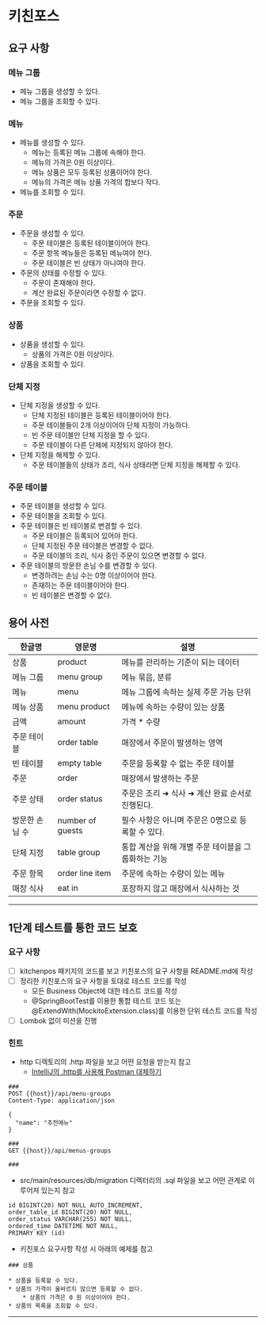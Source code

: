 # 키친포스

## 요구 사항
### 메뉴 그룹
* 메뉴 그룹을 생성할 수 있다.
* 메뉴 그룹을 조회할 수 있다.
### 메뉴
* 메뉴를 생성할 수 있다.
  * 메뉴는 등록된 메뉴 그룹에 속해야 한다.
  * 메뉴의 가격은 0원 이상이다.
  * 메뉴 상품은 모두 등록된 상품이어야 한다.
  * 메뉴의 가격은 메뉴 상품 가격의 합보다 작다.
* 메뉴를 조회할 수 있다.
### 주문
* 주문을 생성할 수 있다. 
  * 주문 테이블은 등록된 테이블이어야 한다.
  * 주문 항목 메뉴들은 등록된 메뉴여야 한다.
  * 주문 테이블은 빈 상태가 아니여야 한다.
* 주문의 상태를 수정할 수 있다.
  * 주문이 존재해야 한다.
  * 계산 완료된 주문이라면 수정할 수 없다.
* 주문을 조회할 수 있다.
### 상품
* 상품을 생성할 수 있다.
  * 상품의 가격은 0원 이상이다.
* 상품을 조회할 수 있다.
### 단체 지정
* 단체 지정을 생성할 수 있다.
  * 단체 지정된 테이블은 등록된 테이블이어야 한다.
  * 주문 테이블들이 2개 이상이어야 단체 지정이 가능하다.
  * 빈 주문 테이블만 단체 지정을 할 수 있다.
  * 주문 테이블이 다른 단체에 지정되지 않아야 한다.
* 단체 지정을 해제할 수 있다.
  * 주문 테이블들의 상태가 조리, 식사 상태라면 단체 지정을 해제할 수 있다. 
### 주문 테이블
* 주문 테이블을 생성할 수 있다.
* 주문 테이블을 조회할 수 있다.
* 주문 테이블은 빈 테이블로 변경할 수 있다.
  * 주문 테이블은 등록되어 있어야 한다.
  * 단체 지정된 주문 테이블은 변경할 수 없다.
  * 주문 테이블의 조리, 식사 중인 주문이 있으면 변경할 수 없다.
* 주문 테이블의 방문한 손님 수를 변경할 수 있다.
  * 변경하려는 손님 수는 0명 이상이어야 한다.
  * 존재하는 주문 테이블이어야 한다.
  * 빈 테이블은 변경할 수 없다.


## 용어 사전

| 한글명 | 영문명 | 설명 |
| --- | --- | --- |
| 상품 | product | 메뉴를 관리하는 기준이 되는 데이터 |
| 메뉴 그룹 | menu group | 메뉴 묶음, 분류 |
| 메뉴 | menu | 메뉴 그룹에 속하는 실제 주문 가능 단위 |
| 메뉴 상품 | menu product | 메뉴에 속하는 수량이 있는 상품 |
| 금액 | amount | 가격 * 수량 |
| 주문 테이블 | order table | 매장에서 주문이 발생하는 영역 |
| 빈 테이블 | empty table | 주문을 등록할 수 없는 주문 테이블 |
| 주문 | order | 매장에서 발생하는 주문 |
| 주문 상태 | order status | 주문은 조리 ➜ 식사 ➜ 계산 완료 순서로 진행된다. |
| 방문한 손님 수 | number of guests | 필수 사항은 아니며 주문은 0명으로 등록할 수 있다. |
| 단체 지정 | table group | 통합 계산을 위해 개별 주문 테이블을 그룹화하는 기능 |
| 주문 항목 | order line item | 주문에 속하는 수량이 있는 메뉴 |
| 매장 식사 | eat in | 포장하지 않고 매장에서 식사하는 것 |

----------------------------------------------------
## 1단계 테스트를 통한 코드 보호
### 요구 사항
* [ ] kitchenpos 패키지의 코드를 보고 키친포스의 요구 사항을 README.md에 작성
* [ ] 정리한 키친포스의 요구 사항을 토대로 테스트 코드를 작성
  * 모든 Business Object에 대한 테스트 코드를 작성
  * @SpringBootTest를 이용한 통합 테스트 코드 또는 @ExtendWith(MockitoExtension.class)를 이용한 단위 테스트 코드를 작성
* [ ] Lombok 없이 미션을 진행

### 힌트
* http 디렉토리의 .http 파일을 보고 어떤 요청을 받는지 참고
  * [IntelliJ의 .http를 사용해 Postman 대체하기](https://jojoldu.tistory.com/266)
```
###
POST {{host}}/api/menu-groups
Content-Type: application/json

{
  "name": "추천메뉴"
}

###
GET {{host}}/api/menus-groups

###
```
* src/main/resources/db/migration 디렉터리의 .sql 파일을 보고 어떤 관계로 이루어져 있는지 참고
```
id BIGINT(20) NOT NULL AUTO_INCREMENT,
order_table_id BIGINT(20) NOT NULL,
order_status VARCHAR(255) NOT NULL,
ordered_time DATETIME NOT NULL,
PRIMARY KEY (id)
```
* 키친포스 요구사항 작성 시 아래의 예제를 참고
```
### 상품

* 상품을 등록할 수 있다.
* 상품의 가격이 올바르지 않으면 등록할 수 없다.
    * 상품의 가격은 0 원 이상이어야 한다.
* 상품의 목록을 조회할 수 있다.
```
------------------------------------------------------